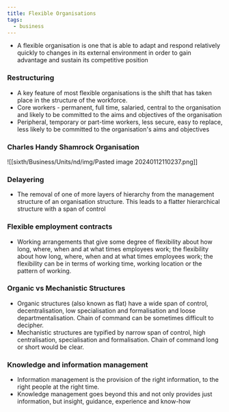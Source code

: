 ```yaml
---
title: Flexible Organisations
tags:
  - business
---
```

- A flexible organisation is one that is able to adapt and respond relatively quickly to changes in its external environment in order to gain advantage and sustain its competitive position

### Restructuring

- A key feature of most flexible organisations is the shift that has taken place in the structure of the workforce.
- Core workers - permanent, full time, salaried, central to the organisation and likely to be committed to the aims and objectives of the organisation
- Peripheral, temporary or part-time workers, less secure, easy to replace, less likely to be committed to the organisation's aims and objectives

### Charles Handy Shamrock Organisation
![[sixth/Business/Units/nd/img/Pasted image 20240112110237.png]]


### Delayering

- The removal of one of more layers of hierarchy from the management structure of an organisation structure. This leads to a flatter hierarchical structure with a span of control

### Flexible employment contracts

- Working arrangements that give some degree of flexibility about how long, where, when and at what times employees work; the flexibility about how long, where, when and at what times employees work; the flexibility can be in terms of working time, working location or the pattern of working.

### Organic vs Mechanistic Structures

- Organic structures (also known as flat) have a wide span of control, decentralisation, low specialisation and formalisation and loose departmentalisation. Chain of command can be sometimes difficult to decipher.
- Mechanistic structures are typified by narrow span of control, high centralisation, specialisation and formalisation. Chain of command long or short would be clear.

### Knowledge and information management

- Information management is the provision of the right information, to the right people at the right time.
- Knowledge management goes beyond this and not only provides just information, but insight, guidance, experience and know-how
